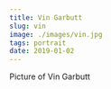 ```yaml
---
title: Vin Garbutt
slug: vin
image: ./images/vin.jpg
tags: portrait
date: 2019-01-02
---
```

Picture of Vin Garbutt
